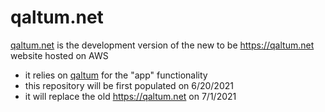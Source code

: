 # qaltum.net

[qaltum.net](https://qaltum.github.io/qaltum.net/) is the development version of the new to be https://qaltum.net website hosted on AWS

- it relies on [qaltum](https://github.com/qaltum/qaltum) for the "app" functionality
- this repository will be first populated on 6/20/2021
- it will replace the old https://qaltum.net on 7/1/2021
